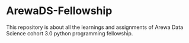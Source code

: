 # ArewaDS-Fellowship

This repository is about all the learnings and assignments of Arewa Data Science cohort 3.0 python programming fellowship.